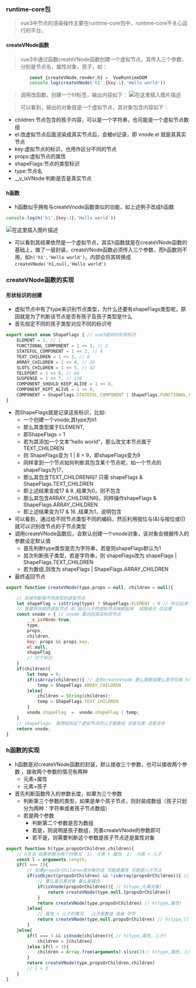 ﻿### runtime-core包

 > vue3中节点的渲染操作主要在runtime-core包中，runtime-core不关心运行的平台。

 #### createVNode函数
 > vue3中通过函数createVNode函数创建一个虚拟节点，其传入三个参数，分别是节点名，属性对象，孩子，如：
 
```js
		 const {createVNode,render,h} =  VueRuntimeDOM
         console.log(createVNode('h1',{key:1},'Hello world'))
```
> 调用改函数，创建一个h1标签，输出内容如下：
![在这里插入图片描述](https://img-blog.csdnimg.cn/f9cee23429334f1dac400c0840e2d71d.png)

> 可以看到，输出的对象就是一个虚拟节点，其对象包含内容如下：
 - children:节点包含的孩子内容，可以是一个字符串，也可能是一个虚拟节点数组
 - el:改虚拟节点后面渲染成真实节点后，会被el记录，即 vnode.el 就是其真实节点
 - key:虚拟节点的标识，也用作区分不同的节点
 - props:虚拟节点的属性
 - shapeFlags:节点的类型标识
 - type:节点名
 - __v_isVNode:判断是否是真实节点
 
 #### h函数
* h函数似乎拥有与createVnode函数类似的功能，如上述例子改成h函数
```js
console.log(h('h1',{key:1},'Hello world'))
```
![在这里插入图片描述](https://img-blog.csdnimg.cn/f73f17d4f5a8425d9a6a4b7daa8ae601.png)
* 可以看到其结果依然是一个虚拟节点，其实h函数就是在createVNode函数的基础上，做了一层封装，createVNode函数必须传入三个参数，而h函数则不用，如```h('h1','Hello world')```，内部会将其转换成```createVNode('h1,null,'Hello world')```
### createVNode函数的实现
#### 形状标识的创建
* 虚拟节点中有了type来识别节点类型，为什么还要有shapeFlags类型呢，原因就是为了判断该节点是否有孩子及孩子类型是什么
* 首先规定不同的孩子类型对应不同的标识号
```js
export const enum ShapeFlags { // vue3提供的形状标识
    ELEMENT = 1, // 1
    FUNCTIONAL_COMPONENT = 1 << 1, // 2
    STATEFUL_COMPONENT = 1 << 2, // 4
    TEXT_CHILDREN = 1 << 3, // 8
    ARRAY_CHILDREN = 1 << 4, // 16
    SLOTS_CHILDREN = 1 << 5, // 32
    TELEPORT = 1 << 6, // 64 
    SUSPENSE = 1 << 7, // 128
    COMPONENT_SHOULD_KEEP_ALIVE = 1 << 8,
    COMPONENT_KEPT_ALIVE = 1 << 9,
    COMPONENT = ShapeFlags.STATEFUL_COMPONENT | ShapeFlags.FUNCTIONAL_COMPONENT
}
```
* 而ShapeFlags就是记录这些标识，比如:
	* 	一个创建一个vnode,其type为h1
	* 那么其类型属于ELEMENT,
	* 即ShapeFlags = 1
	* 若为其添加一个文本“hello world”，那么改文本节点属于TEXT_CHILDREN
	* 则 ShapeFlags变为 1 | 8 = 9，即shapeFlags变为9
	* 同样拿到一个节点如何判断其包含某个节点呢，如一个节点的 shapeFlags为17，
	* 那么其包含TEXT_CHILDREN吗? 只需 shapeFlags & ShapeFlags.TEXT_CHILDREN
	* 即上述结果变成17 & 8 ,结果为0，则不包含
	* 那么其包含ARRAY_CHILDREN吗，同样操作shapeFlags & ShapeFlags.ARRAY_CHILDREN
	* 即上述结果变为17 & 16 ,结果为1，说明包含
* 可以看到，通过给不同节点类型不同的编码，然后利用按位与(&)与按位或(|)就可以识别改节点的子节点类型
* 调用createVNode函数后，会默认创建一个vnode对象，该对象会根据传入的参数设定默认值
	* 首先判断type类型是否为字符串，若是则shapeFlags默认为1
	* 其次判断孩子类型，若是字符串，则 shapeFlags改为 shapeFlags |  ShapeFlags.TEXT_CHILDREN
	* 若为数组,则改为 shapeFlags  |  ShapeFlags.ARRAY_CHILDREN
* 最终返回节点
```js
export function createVNode(type,props = null, children = null){

    // 后续判断有不同类型的虚拟节点
    let shapeFlag = isString(type) ? ShapeFlags.ELEMENT : 0 // 标记出来了自己是什么类型
    // 我要将当前的虚拟节点 和 自己儿子的虚拟节点映射起来  权限组合 位运算
    const vnode = { // vnode 要对应真实际的节点
        __v_isVNode:true,
        type,
        props,
        children,
        key: props && props.key,
        el:null,
        shapeFlag
        // 打个标记
    }
    if(children){
        let temp = 0;
        if(isArray(children)){ // 走到createVnode 要么是数组要么是字符串 h()中会对children做处理
            temp = ShapeFlags.ARRAY_CHILDREN
        }else{
            children = String(children);
            temp = ShapeFlags.TEXT_CHILDREN
        }
        vnode.shapeFlag  =  vnode.shapeFlag | temp;
    }
    // shapeFlags  我想知到这个虚拟节点的儿子是数组 还是元素 还是文本 
    return vnode;
}

```
### h函数的实现
* h函数是对createVNode函数的封装，默认接收三个参数，也可以接收两个参数 ，接收两个参数的情况有两种
	* 元素+属性
	* 元素+孩子 
* 首先判断函数传入的参数长度，如果为三个参数
	* 判断第三个参数的类型，如果是单个孩子节点，则封装成数组（孩子只划分为两种：字符串或者孩子节点数组）
	* 若是两个参数
		* 判断第二个参数是否为数组
		* 若是，则说明是孩子数组，完善createVNode的参数即可
		* 若不是，则需要判断这个参数是孩子节点还是属性对象
```js
export function h(type,propsOrChildren,children){
    // h方法 如果参数为两个的情况  1） 元素 + 属性  2） 元素 + 儿子
    const l = arguments.length;
    if(l === 2){
        // 如果propsOrChildren是对象的话 可能是属性 可能是儿子节点 
        if(isObject(propsOrChildren) && !isArray(propsOrChildren)){ // h(type,属性或者元素对象)
            // 要么是元素对象 要么是属性
            if(isVnode(propsOrChildren)){ // h(type,元素对象) 
                return createVNode(type,null,[propsOrChildren])
            }
            return createVNode(type,propsOrChildren) // h(type,属性)
        }else{
            // 属性 + 儿子的情况   儿子是数组 或者 字符
            return createVNode(type,null,propsOrChildren) // h(type,[] )  h(type,'文本‘)
        }
    }else{
        if(l === 3 && isVnode(children)){ // h(type,属性，儿子)
            children = [children]
        }else if(l > 3){
            children = Array.from(arguments).slice(2)// h(type,属性，儿子数组)
        }
        return createVNode(type,propsOrChildren,children)
        // l > 3
    }
}
```
